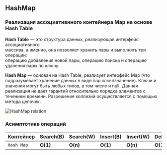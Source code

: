 ## HashMap

### Реализация ассоциативнного контейнера Map на основе Hash Table  
**Hash Table** — это структура данных, реализующая интерфейс ассоциативного  
массива, а именно, она позволяет хранить пары и выполнять три операции:  
операцию добавления новой пары, операцию поиска и операцию удаления пары по ключу.  

**Hash Map** — основан на Hash Table, реализует интерфейс Map (что подразумевает хранение данных в виде пар ключ/значение). 
Ключи и значения могут быть любых типов, в том числе и null. Данная реализация не дает гарантий относительно порядка 
элементов с течением времени. Разрешение коллизий осуществляется с помощью метода цепочек.

![HashMap relation](https://sun9-73.userapi.com/impg/NZig-YpZAHS3UqKZE4uuF5zZK3RTo1FKZTSpHw/IiXBt-E8jjM.jpg?size=807x372&quality=96&sign=ecc7dd0cd07728babc95178539376580&type=album)

### Асимптотика операций

| Контейнер    | Search(B) | Search(W) | Insert(B) | Insert(W) | Delete(B) | Delete(W)
| ----------- | ----------- | ----------- | ----------- | ----------- | ----------- | ----------- |
| `Hash Map` | **O(1)** | **O(n)** |  **O(1)** |  **O(n)** | **O(1)** | **O(n)**
